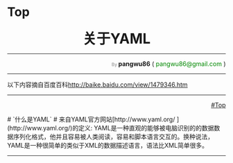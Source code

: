 # Top #
<p align='center'><font size='6'><b>关于YAML</b></font></p>

---

<p align='right'> <font color='#AAA' size='1'> <b>By</b> </font>    <b>pangwu86</b> (<font color='#080'> pangwu86@gmail.com </font>)</p>


---

以下内容摘自百度百科[http://baike.baidu.com/view/1479346.htm ](http://baike.baidu.com/view/1479346.htm)


---


<p align='right'><a href='#Top.md'>#Top</a></p>
# `什么是YAML` #
来自YAML官方网站[http://www.yaml.org/ ](http://www.yaml.org/)的定义: YAML是一种直观的能够被电脑识别的的数据数据序列化格式，他并且容易被人类阅读，容易和脚本语言交互的。换种说法，YAML是一种很简单的类似于XML的数据描述语言，语法比XML简单很多。


---
